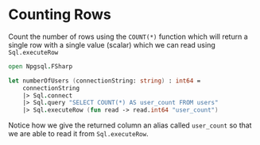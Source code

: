# Counting Rows

Count the number of rows using the `COUNT(*)` function which will return a single row with a single value (scalar) which we can read using `Sql.executeRow`
```fsharp
open Npgsql.FSharp

let numberOfUsers (connectionString: string) : int64 =
    connectionString
    |> Sql.connect
    |> Sql.query "SELECT COUNT(*) AS user_count FROM users"
    |> Sql.executeRow (fun read -> read.int64 "user_count")
```
Notice how we give the returned column an alias called `user_count` so that we are able to read it from `Sql.executeRow`.